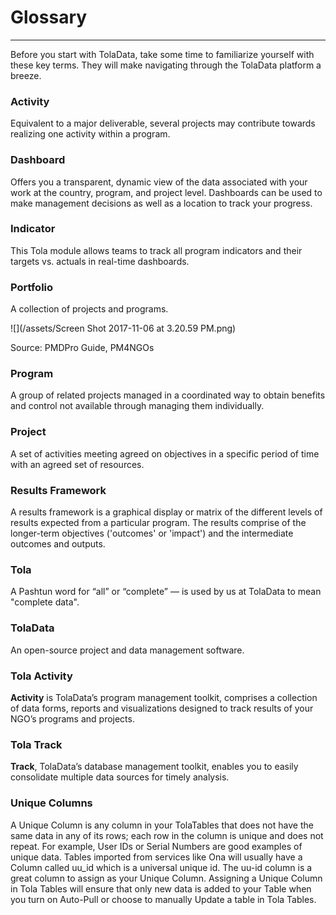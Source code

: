 # Glossary

---

Before you start with TolaData, take some time to familiarize yourself with these key terms. They will make navigating through the TolaData platform a breeze.

### Activity

Equivalent to a major deliverable, several projects may contribute towards realizing one activity within a program.

### Dashboard

Offers you a transparent, dynamic view of the data associated with your work at the country, program, and project level. Dashboards can be used to make management decisions as well as a location to track your progress.

### Indicator

This Tola module allows teams to track all program indicators and their targets vs. actuals in real-time dashboards.

### Portfolio

A collection of projects and programs.

![](/assets/Screen Shot 2017-11-06 at 3.20.59 PM.png)

Source: PMDPro Guide, PM4NGOs

### Program

A group of related projects managed in a coordinated way to obtain benefits and control not available through managing them individually.

### Project

A set of activities meeting agreed on objectives in a specific period of time with an agreed set of resources.

### Results Framework

A results framework is a graphical display or matrix of the different levels of results expected from a particular program. The results comprise of the longer-term objectives \('outcomes' or 'impact'\) and the intermediate outcomes and outputs.

### Tola

A Pashtun word for “all” or “complete” — is used by us at TolaData to mean "complete data".

### TolaData

An open-source project and data management software.

### Tola Activity

**Activity** is TolaData’s program management toolkit, comprises a collection of data forms, reports and visualizations designed to track results of your NGO’s programs and projects.

### Tola Track

**Track**, TolaData’s database management toolkit, enables you to easily consolidate multiple data sources for timely analysis.

### Unique Columns

A Unique Column is any column in your TolaTables that does not have the same data in any of its rows; each row in the column is unique and does not repeat.  For example, User IDs or Serial Numbers are good examples of unique data. Tables imported from services like Ona will usually have a Column called uu\_id which is a universal unique id. The uu-id column is a great column to assign as your Unique Column.  Assigning a Unique Column in Tola Tables will ensure that only new data is added to your Table when you turn on Auto-Pull or choose to manually Update a table in Tola Tables.



